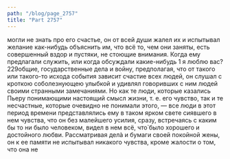 ```yaml
---
path: "/blog/page_2757"
title: "Part 2757"
---
```


 могли не знать про его счастье, он от всей души жалел их и испытывал желание как-нибудь объяснить им, что всё то, чем они заняты, есть совершенный вздор и пустяки, не стоющие внимания.
Когда ему предлагали служить, или когда обсуждали какие-нибудь 1 я люблю вас?
229общие, государственные дела и войну, предполагая, что от такого или такого-то исхода события зависит счастие всех людей, он слушал с кроткою соболезнующею улыбкой и удивлял говоривших с ним людей своими странными замечаниями. Но как те люди, которые казались Пьеру понимающими настоящий смысл жизни, т. е. его чувство, так и те несчастные, которые очевидно не понимали этого, — все люди в этот период времени представлялись ему в таком ярком свете сиявшего в нем чувства, что он без малейшего усилия, сразу, встречаясь с каким бы то ни было человеком, видел в нем всё, что̀ было хорошего и достойного любви.
Рассматривая делà и бумаги своей покойной жены, он к ее памяти не испытывал никакого чувства, кроме жалости о том, что она не
